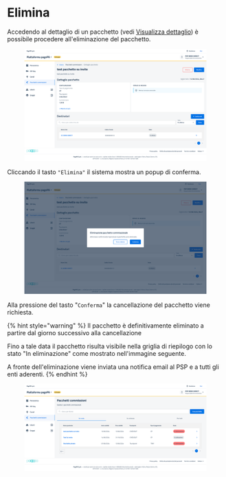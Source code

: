 # Elimina

Accedendo al dettaglio di un pacchetto (vedi [Visualizza dettaglio](visualizza-dettaglio.md)) è possibile procedere all'eliminazione del pacchetto.&#x20;

<figure><img src="../../../../../.gitbook/assets/image (240).png" alt=""><figcaption></figcaption></figure>

Cliccando il tasto `"Elimina"` il sistema mostra un popup di conferma.

<figure><img src="../../../../../.gitbook/assets/image (241).png" alt=""><figcaption></figcaption></figure>

Alla pressione del tasto "`Conferma`" la cancellazione del pacchetto viene richiesta.

{% hint style="warning" %}
Il pacchetto è definitivamente eliminato a partire dal giorno successivo alla cancellazione

Fino a tale data il pacchetto risulta visibile nella griglia di riepilogo con lo stato "In eliminazione" come mostrato nell'immagine seguente.

A fronte dell'eliminazione viene inviata una notifica email al PSP e a tutti gli enti aderenti.
{% endhint %}

<figure><img src="../../../../../.gitbook/assets/image (242).png" alt=""><figcaption></figcaption></figure>
